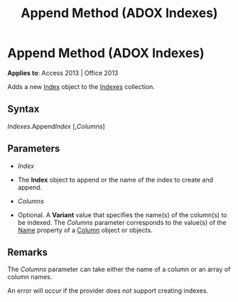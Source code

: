 ﻿---
title: Append Method (ADOX Indexes)
TOCTitle: Append Method (ADOX Indexes)
ms:assetid: 015ebab4-5e9d-8777-ac82-4d20e957c274
ms:mtpsurl: https://msdn.microsoft.com/library/JJ248784(v=office.15)
ms:contentKeyID: 48542933
ms.date: 09/18/2015
mtps_version: v=office.15
---

# Append Method (ADOX Indexes)


**Applies to**: Access 2013 | Office 2013



Adds a new [Index](index-object-adox.md) object to the [Indexes](indexes-collection-adox.md) collection.

## Syntax

*Indexes*.Append*Index* \[,*Columns*\]

## Parameters

  - *Index*

  - The **Index** object to append or the name of the index to create and append.

  - *Columns*

  - Optional. A **Variant** value that specifies the name(s) of the column(s) to be indexed. The *Columns* parameter corresponds to the value(s) of the [Name](name-property-adox.md) property of a [Column](column-object-adox.md) object or objects.

## Remarks

The *Columns* parameter can take either the name of a column or an array of column names.

An error will occur if the provider does not support creating indexes.

